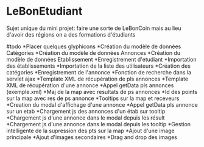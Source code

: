 # LeBonEtudiant
Sujet unique du mini projet: faire une sorte de LeBonCoin mais au lieu d'avoir des régions on a des formations d'étudiants

#todo
*Placer quelques glyphicons
*Création du modèle de données Catégories
*Création du modèle de données Annonces
*Création du modèle de données Etablissement
*Enregistrement d'etudiant
*Importation des établissements
*Importation de la liste des utilisateurs
*Création des catégories
*Enregistrement de l'annonce
*Fonction de recherche dans la servlet ajax
*Template XML de récupération de pls annonces
*Template XML de récupération d'une annonce
*Appel getData pls annonces (exemple.xml)
*Maj de la map avec resultats de ps annonces
*Id des points sur la map avec res de ps annonce
*Tooltips sur la map et receveurs
*Creation du modal d'affichage d'une annonce
*Appel getData pls annonce sur un etab
*Chargement js des annonces d'un étab sur tooltip
*Chargement js d'une annonce dans le modal depuis les résult
*Chargement js d'une annonce dans le modal depuis les tooltip
*Gestion intelligente de la supression des pts sur la map
*Ajout d'une image principale
*Ajout d'images secondaires
*Drag and drop des images